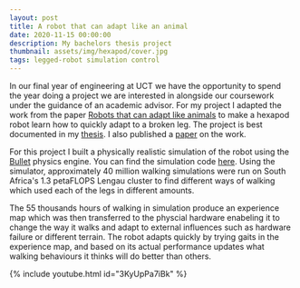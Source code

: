 ```yaml
---
layout: post
title: A robot that can adapt like an animal
date: 2020-11-15 00:00:00
description: My bachelors thesis project
thumbnail: assets/img/hexapod/cover.jpg
tags: legged-robot simulation control
---
```


In our final year of engineering at UCT we have the opportunity to spend the year doing a project we are interested in alongside our coursework under the guidance of an academic advisor. For my project I adapted the work from the paper [Robots that can adapt like animals](https://doi.org/10.1038/nature14422) to make a hexapod robot learn how to quickly adapt to a broken leg. The project is best documented in my [thesis](https://chrismailer.github.io/assets/pdf/mailer-bachelors-thesis.pdf). I also published a [paper](https://dl.acm.org/doi/abs/10.1145/3449639.3459271) on the work.

For this project I built a physically realistic simulation of the robot using the [Bullet](https://pybullet.org/wordpress/) physics engine. You can find the simulation code [here](https://github.com/chrismailer/hexapod-sim). Using the simulator, approximately 40 million walking simulations were run on South Africa's 1.3 petaFLOPS Lengau cluster to find different ways of walking which used each of the legs in different amounts.

The 55 thousands hours of walking in simulation produce an experience map which was then transferred to the physcial hardware enabeling it to change the way it walks and adapt to external influences such as hardware failure or different terrain. The robot adapts quickly by trying gaits in the experience map, and based on its actual performance updates what walking behaviours it thinks will do better than others.

{% include youtube.html id="3KyUpPa7iBk" %}

